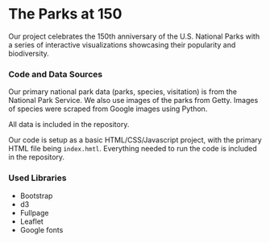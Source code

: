 # The Parks at 150

Our project celebrates the 150th anniversary of the U.S. National Parks with a series of interactive visualizations showcasing their popularity and biodiversity.

### Code and Data Sources
Our primary national park data (parks, species, visitation) is from the National Park Service. We also use images of the parks from Getty. Images of species were scraped from Google images using Python.

All data is included in the repository. 

Our code is setup as a basic HTML/CSS/Javascript project, with the primary HTML file being `index.hmtl`. Everything needed to run the code is included in the repository.

### Used Libraries
- Bootstrap
- d3
- Fullpage
- Leaflet
- Google fonts